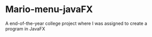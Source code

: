 # Mario-menu-javaFX
A end-of-the-year college project where I was assigned to create a program in JavaFX
